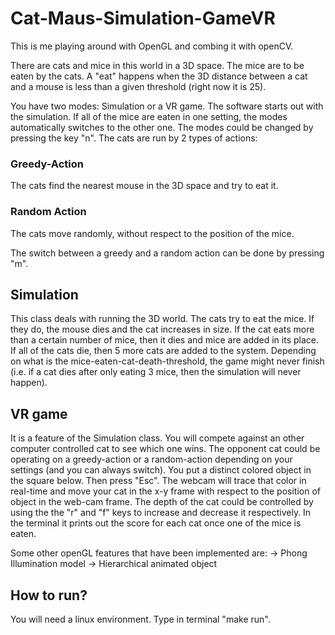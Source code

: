 # Cat-Maus-Simulation-GameVR
This is me playing around with OpenGL and combing it with openCV.

There are cats and mice in this world in a 3D space. The mice are to be eaten by the cats. A "eat" happens when the 3D distance between a cat and a mouse is less than a given threshold (right now it is 25).

You have two modes: Simulation or a VR game. The software starts out with the simulation. If all of the mice are eaten in one setting, the modes automatically switches to the other one. The modes could be changed by pressing the key "n". The cats are run by 2 types of actions:

### Greedy-Action
The cats find the nearest mouse in the 3D space and try to eat it.

### Random Action
The cats move randomly, without respect to the position of the mice. 

The switch between a greedy and a random action can be done by pressing "m".

## Simulation
This class deals with running the 3D world. The cats try to eat the mice. If they do, the mouse dies and the cat increases in size. If the cat eats more than a certain number of mice, then it dies and mice are added in its place. If all of the cats die, then 5 more cats are added to the system. Depending on what is the mice-eaten-cat-death-threshold, the game might never finish (i.e. if a cat dies after only eating 3 mice, then the simulation will never happen).

## VR game
It is a feature of the Simulation class. You will compete against an other computer controlled cat to see which one wins. The opponent cat could be operating on a greedy-action or a random-action depending on your settings (and you can always switch). You put a distinct colored object in the square below. Then press "Esc". The webcam will trace that color in real-time and move your cat in the x-y frame with respect to the position of object in the web-cam frame. The depth of the cat could be controlled by using the the "r" and "f" keys to increase and decrease it respectively. In the terminal it prints out the score for each cat once one of the mice is eaten.

Some other openGL features that have been implemented are:
-> Phong Illumination model
-> Hierarchical animated object

## How to run?
You will need a linux environment.
Type in terminal "make run".







